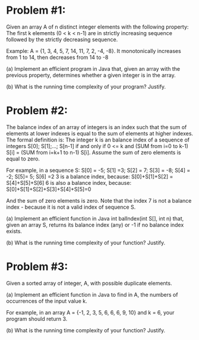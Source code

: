 # Problem #1:

Given an array A of n distinct integer elements with the following property:
The first k elements (0 < k < n-1) are in strictly increasing sequence followed by the
strictly decreasing sequence.

Example:
A = {1, 3, 4, 5, 7, 14, 11, 7, 2, -4, -8}. It monotonically increases from 1 to 14, then
decreases from 14 to -8

(a) Implement an efficient program in Java that, given an array with the previous property,
determines whether a given integer is in the array.

(b) What is the running time complexity of your program? Justify.


# Problem #2:

The balance index of an array of integers is an index such that the sum of elements at lower
indexes is equal to the sum of elements at higher indexes. The formal definition is:
The integer k is an balance index of a sequence of integers S[0]; S[1];...; S[n-1] if
and only if 0 <= k and (SUM from i=0 to k-1) S[i] = (SUM from i=k+1 to n-1) S[i]. Assume the sum 
of zero elements is equal to zero.

For example, in a sequence S:
	S[0] = -5; S[1] =3; S[2] = 7; S[3] = -8; S[4] = -2; S[5]= 5; S[6] =2
3 is a balance index, because:
		S[0]+S[1]+S[2] = S[4]+S[5]+S[6]
6 is also a balance index, because:
		S[0]+S[1]+S[2]+S[3]+S[4]+S[5]=0
		
And the sum of zero elements is zero.
Note that the index 7 is not a balance index - because it is not a valid index of sequence S.

(a) Implement an efficient function in Java
	int balIndex(int S[], int n)
that, given an array S, returns its balance index (any) or -1 if no balance index exists.

(b) What is the running time complexity of your function? Justify.


# Problem #3:

Given a sorted array of integer, A, with possible duplicate elements.

(a) Implement an efficient function in Java to find in A, the numbers of occurrences of the
input value k.

For example, in an array A = {-1, 2, 3, 5, 6, 6, 6, 9, 10} and k = 6, your program should
return 3.

(b) What is the running time complexity of your function? Justify.
